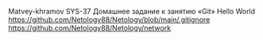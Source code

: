 Matvey-khramov SYS-37
Домашнее задание к занятию «Git»
Hello World
https://github.com/Netology88/Netology/blob/main/.gitignore
https://github.com/Netology88/Netology/network
